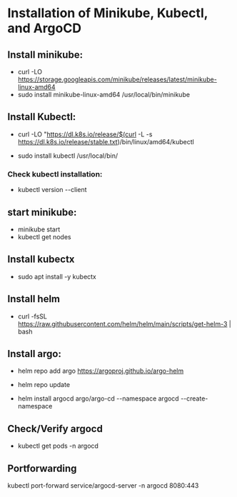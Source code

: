 # Installation of Minikube, Kubectl, and ArgoCD

## Install minikube:

* curl -LO https://storage.googleapis.com/minikube/releases/latest/minikube-linux-amd64
* sudo install minikube-linux-amd64 /usr/local/bin/minikube

## Install Kubectl:

* curl -LO "https://dl.k8s.io/release/$(curl -L -s https://dl.k8s.io/release/stable.txt)/bin/linux/amd64/kubectl

* sudo install kubectl /usr/local/bin/

### Check kubectl installation: 
* kubectl version --client

## start minikube:

* minikube start
* kubectl get nodes

## Install kubectx
* sudo apt install -y kubectx

## Install helm
* curl -fsSL https://raw.githubusercontent.com/helm/helm/main/scripts/get-helm-3 | bash

## Install argo:

* helm repo add argo https://argoproj.github.io/argo-helm

* helm repo update
* helm install argocd argo/argo-cd --namespace argocd --create-namespace

## Check/Verify argocd
* kubectl get pods -n argocd

## Portforwarding 
kubectl port-forward service/argocd-server -n argocd 8080:443
